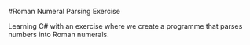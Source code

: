 #Roman Numeral Parsing Exercise

Learning C# with an exercise where we create a programme that parses numbers into Roman numerals.
